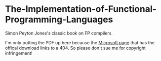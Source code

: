 # The-Implementation-of-Functional-Programming-Languages
Simon Peyton Jones's classic book on FP compilers.

I'm only putting the PDF up here because the [Microsoft page](https://www.microsoft.com/en-us/research/publication/the-implementation-of-functional-programming-languages/) that has the offical download links to a 404. So please don't sue me for copyright infringement!
